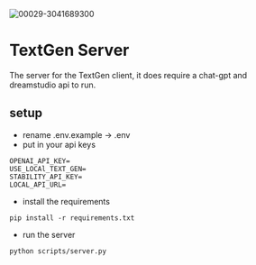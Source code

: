 ![00029-3041689300](https://github.com/jediknight813/TextGenServer/assets/17935336/d6761b03-2721-4299-8467-2bf6355698c3)
# TextGen Server

The server for the TextGen client, it does require a chat-gpt and dreamstudio api to run.

## setup

* rename .env.example -> .env
* put in your api keys
```
OPENAI_API_KEY=
USE_LOCAl_TEXT_GEN=
STABILITY_API_KEY=
LOCAL_API_URL=
```

* install the requirements
```
pip install -r requirements.txt
```
* run the server
```
python scripts/server.py
```

